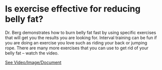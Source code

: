 # Is exercise effective for reducing belly fat?

Dr. Berg demonstrates how to burn belly fat fast by using specific exercises that will get you the results you are looking for. Interval training can be fun if you are doing an exercise you love such as riding your back or jumping rope. There are many more exercises that you can use to get rid of your belly fat – watch the video.

 [See Video/Image/Document](https://hls-player.drberg.com/asset?path=migrated-assets/burn-450-more-belly-fat-by-workout-drberg)